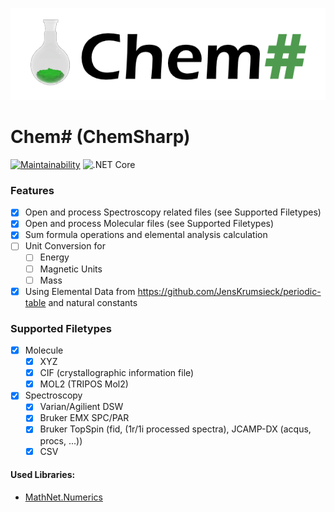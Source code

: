 ![](https://raw.githubusercontent.com/JensKrumsieck/ChemSharp/master/assets/logo.png)
# Chem# (ChemSharp)

[![Maintainability](https://api.codeclimate.com/v1/badges/bb81db40213cc68deb97/maintainability)](https://codeclimate.com/github/JensKrumsieck/ChemSharp/maintainability)
![.NET Core](https://github.com/JensKrumsieck/ChemSharp/workflows/.NET%20Core/badge.svg)

### Features
* [x] Open and process Spectroscopy related files (see Supported Filetypes)
* [x] Open and process Molecular files (see Supported Filetypes)
* [x] Sum formula operations and elemental analysis calculation
* [ ] Unit Conversion for 
	* [ ] Energy
	* [ ] Magnetic Units
	* [ ] Mass
* [x] Using Elemental Data from https://github.com/JensKrumsieck/periodic-table and natural constants

### Supported Filetypes
* [x] Molecule
	* [x] XYZ
	* [x] CIF (crystallographic information file)
	* [x] MOL2 (TRIPOS Mol2)

* [x] Spectroscopy
	* [x] Varian/Agilient DSW
	* [x] Bruker EMX SPC/PAR
	* [x] Bruker TopSpin (fid, (1r/1i processed spectra), JCAMP-DX (acqus, procs, ...))
	* [x] CSV

#### Used Libraries:
* [MathNet.Numerics](https://github.com/mathnet/mathnet-numerics)